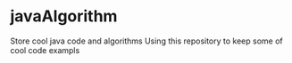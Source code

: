 # javaAlgorithm
Store cool java code and algorithms
Using this repository to keep some of cool code exampls
